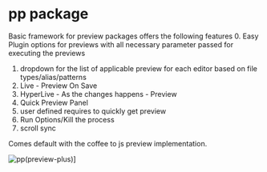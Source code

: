 # pp package

Basic framework for preview packages
offers the following features
0. Easy Plugin options for previews with all necessary parameter passed for executing the previews
1. dropdown for the list of applicable preview for each editor based on file types/alias/patterns
2. Live - Preview On Save
3. HyperLive - As the changes happens - Preview
4. Quick Preview Panel
5. user defined requires to quickly get preview
6. Run Options/Kill the process
7. scroll sync

Comes default with the coffee to js preview implementation.

![pp(preview-plus)](https://raw.github.com/skandasoft/pp/master/PP.png)]

